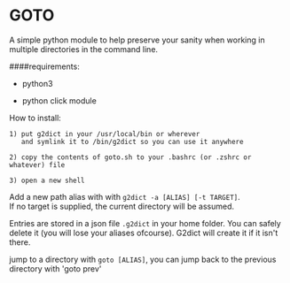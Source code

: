 GOTO
====

A simple python module to help preserve your sanity when working in multiple directories in the command line.

####requirements: 

- python3 

- python click module 





How to install:
```
1) put g2dict in your /usr/local/bin or wherever 
   and symlink it to /bin/g2dict so you can use it anywhere

2) copy the contents of goto.sh to your .bashrc (or .zshrc or whatever) file 

3) open a new shell 
```   


Add a new path alias with with `g2dict -a [ALIAS] [-t TARGET]`.  
If no target is supplied, the current directory will be
assumed. 

Entries are stored in a json file `.g2dict` in your home folder. You can safely delete it (you will lose your
aliases ofcourse). G2dict will create it if it isn't there.  

jump to a directory with `goto [ALIAS]`, you can jump back to the previous directory with 'goto prev'

